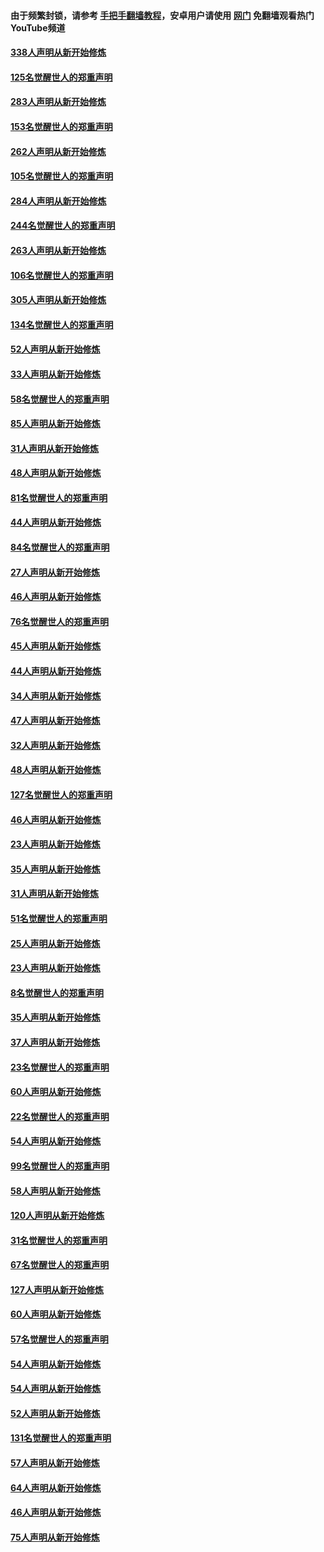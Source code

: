 #### 由于频繁封锁，请参考 [手把手翻墙教程](https://github.com/gfw-breaker/guides/wiki/)，安卓用户请使用 [网门](https://github.com/gfw-breaker/nogfw/blob/master/dl.md?t=04261801) 免翻墙观看热门YouTube频道 

#### [338人声明从新开始修炼](../pages/91/423540.md?t=04261801) 

#### [125名觉醒世人的郑重声明](../pages/91/423539.md?t=04261801) 

#### [283人声明从新开始修炼](../pages/91/423296.md?t=04261801) 

#### [153名觉醒世人的郑重声明](../pages/91/423295.md?t=04261801) 

#### [262人声明从新开始修炼](../pages/91/423004.md?t=04261801) 

#### [105名觉醒世人的郑重声明](../pages/91/423003.md?t=04261801) 

#### [284人声明从新开始修炼](../pages/91/422707.md?t=04261801) 

#### [244名觉醒世人的郑重声明](../pages/91/422706.md?t=04261801) 

#### [263人声明从新开始修炼](../pages/91/422553.md?t=04261801) 

#### [106名觉醒世人的郑重声明](../pages/91/422552.md?t=04261801) 

#### [305人声明从新开始修炼](../pages/91/422153.md?t=04261801) 

#### [134名觉醒世人的郑重声明](../pages/91/422152.md?t=04261801) 

#### [52人声明从新开始修炼](../pages/91/421846.md?t=04261801) 

#### [33人声明从新开始修炼](../pages/91/421804.md?t=04261801) 

#### [58名觉醒世人的郑重声明](../pages/91/421845.md?t=04261801) 

#### [85人声明从新开始修炼](../pages/91/421769.md?t=04261801) 

#### [31人声明从新开始修炼](../pages/91/421763.md?t=04261801) 

#### [48人声明从新开始修炼](../pages/91/421605.md?t=04261801) 

#### [81名觉醒世人的郑重声明](../pages/91/421656.md?t=04261801) 

#### [44人声明从新开始修炼](../pages/91/421544.md?t=04261801) 

#### [84名觉醒世人的郑重声明](../pages/91/421543.md?t=04261801) 

#### [27人声明从新开始修炼](../pages/91/421465.md?t=04261801) 

#### [46人声明从新开始修炼](../pages/91/421454.md?t=04261801) 

#### [76名觉醒世人的郑重声明](../pages/91/421453.md?t=04261801) 

#### [45人声明从新开始修炼](../pages/91/421452.md?t=04261801) 

#### [44人声明从新开始修炼](../pages/91/421422.md?t=04261801) 

#### [34人声明从新开始修炼](../pages/91/421322.md?t=04261801) 

#### [47人声明从新开始修炼](../pages/91/421264.md?t=04261801) 

#### [32人声明从新开始修炼](../pages/91/421225.md?t=04261801) 

#### [48人声明从新开始修炼](../pages/91/421202.md?t=04261801) 

#### [127名觉醒世人的郑重声明](../pages/91/421224.md?t=04261801) 

#### [46人声明从新开始修炼](../pages/91/421203.md?t=04261801) 

#### [23人声明从新开始修炼](../pages/91/421138.md?t=04261801) 

#### [35人声明从新开始修炼](../pages/91/421122.md?t=04261801) 

#### [31人声明从新开始修炼](../pages/91/421081.md?t=04261801) 

#### [51名觉醒世人的郑重声明](../pages/91/421080.md?t=04261801) 

#### [25人声明从新开始修炼](../pages/91/421020.md?t=04261801) 

#### [23人声明从新开始修炼](../pages/91/420884.md?t=04261801) 

#### [8名觉醒世人的郑重声明](../pages/91/420883.md?t=04261801) 

#### [35人声明从新开始修炼](../pages/91/420809.md?t=04261801) 

#### [37人声明从新开始修炼](../pages/91/420766.md?t=04261801) 

#### [23名觉醒世人的郑重声明](../pages/91/420765.md?t=04261801) 

#### [60人声明从新开始修炼](../pages/91/420727.md?t=04261801) 

#### [22名觉醒世人的郑重声明](../pages/91/420726.md?t=04261801) 

#### [54人声明从新开始修炼](../pages/91/420529.md?t=04261801) 

#### [99名觉醒世人的郑重声明](../pages/91/420528.md?t=04261801) 

#### [58人声明从新开始修炼](../pages/91/420198.md?t=04261801) 

#### [120人声明从新开始修炼](../pages/91/420141.md?t=04261801) 

#### [31名觉醒世人的郑重声明](../pages/91/420197.md?t=04261801) 

#### [67名觉醒世人的郑重声明](../pages/91/420140.md?t=04261801) 

#### [127人声明从新开始修炼](../pages/91/420082.md?t=04261801) 

#### [60人声明从新开始修炼](../pages/91/420081.md?t=04261801) 

#### [57名觉醒世人的郑重声明](../pages/91/420080.md?t=04261801) 

#### [54人声明从新开始修炼](../pages/91/419533.md?t=04261801) 

#### [54人声明从新开始修炼](../pages/91/419532.md?t=04261801) 

#### [52人声明从新开始修炼](../pages/91/419531.md?t=04261801) 

#### [131名觉醒世人的郑重声明](../pages/91/419530.md?t=04261801) 

#### [57人声明从新开始修炼](../pages/91/419430.md?t=04261801) 

#### [64人声明从新开始修炼](../pages/91/419429.md?t=04261801) 

#### [46人声明从新开始修炼](../pages/91/419428.md?t=04261801) 

#### [75人声明从新开始修炼](../pages/91/419427.md?t=04261801) 

